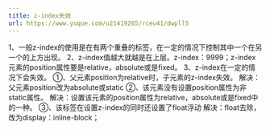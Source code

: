```yaml
---
title: z-index失效
url: https://www.yuque.com/u21419265/rceu41/dwpll5
---
```


1、一般z-index的使用是在有两个重叠的标签，在一定的情况下控制其中一个在另一个的上方出现。
2、z-index值越大就越是在上层。z-index：9999；z-index元素的position属性要是relative，absolute或是fixed。
3、z-index在一定的情况下会失效。
①、父元素position为relative时，子元素的z-index失效。
解决：父元素position改为absolute或static
②、该元素没有设置position属性为非static属性。
解决：设置该元素的position属性为relative，absolute或是fixed中的一种。
③、该标签在设置z-index的同时还设置了float浮动
解决：float去除，改为display：inline-block；
